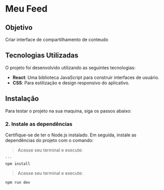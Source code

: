 # Meu Feed

## Objetivo

Criar interface de compartilhamento de conteudo

## Tecnologias Utilizadas

O projeto foi desenvolvido utilizando as seguintes tecnologias:

- **React**: Uma biblioteca JavaScript para construir interfaces de usuário.
- **CSS**: Para estilização e design responsivo do aplicativo.

## Instalação

Para testar o projeto na sua maquina, siga os passos abaixo:


### 2. Instale as dependências
Certifique-se de ter o Node.js instalado. Em seguida, instale as dependências do projeto com o comando:

> Acesse seu terminal e execute:
 
    ```
    npm install

> Acesse seu terminal e execute:

```
npm run dev

